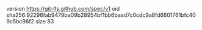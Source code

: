 version https://git-lfs.github.com/spec/v1
oid sha256:92296fab9479ba09b28954bf1bb6baad7c0cdc9a8fd6601761bfc409c5bc96f2
size 83
